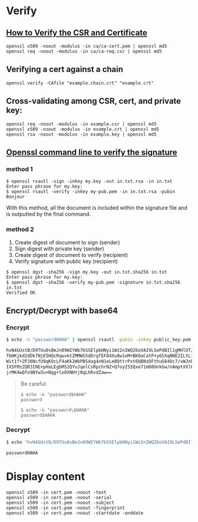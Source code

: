 # Verify
## [How to Verify the CSR and Certificate](https://www.cisco.com/c/en/us/support/docs/unified-communications/unified-communications-manager-callmanager/200123-How-to-Verify-the-CSR-and-Certificate-Mi.html)

```
openssl x509 -noout -modulus -in ca/ca-cert.pem | openssl md5
openssl req -noout -modulus -in ca/ca-req.csr | openssl md5
```

## Verifying a cert against a chain
```
openssl verify -CAfile "example.chain.crt" "example.crt"
```

## Cross-validating among CSR, cert, and private key:
```
openssl req -noout -modulus -in example.csr | openssl md5
openssl x509 -noout -modulus -in example.crt | openssl md5
openssl rsa -noout -modulus -in example.key | openssl md5
```

## [Openssl command line to verify the signature](https://stackoverflow.com/questions/5140425/openssl-command-line-to-verify-the-signature)

### method 1

```
$ openssl rsautl -sign -inkey my.key -out in.txt.rsa -in in.txt
Enter pass phrase for my.key:
$ openssl rsautl -verify -inkey my-pub.pem -in in.txt.rsa -pubin
Bonjour
```
With this method, all the document is included within the signature file and is outputted by the final command.

### method 2

1. Create digest of document to sign (sender)
2. Sign digest with private key (sender)
3. Create digest of document to verify (recipient)
4. Verify signature with public key (recipient)

```
$ openssl dgst -sha256 -sign my.key -out in.txt.sha256 in.txt 
Enter pass phrase for my.key:
$ openssl dgst -sha256 -verify my-pub.pem -signature in.txt.sha256 in.txt  
Verified OK
```

## Encrypt/Decrypt with base64

### Encrypt

```bash
$ echo -n "passwordHAHA" | openssl rsautl -pubin -inkey public_key.pem -encrypt | base64

hvN4GUstB/D9TUu0sBmJn09WIYWb7bSSElpbHNyi1Wz2nIWQZ6oVAI9LSePdBIl1gMHlOT/YHUuH
TbHKjkd2dDk7NjE5HQcRqwvktZMMWS5dDrgTEF84Xu8w1oM+BKOaCatP+y6SXqNNE2ILYL1l79F9
Wit1f+2PJ6NcfU9qKOcLF4aKk2WbPBSdag4nN1eLeBQttrPxt6bBNzDFthuG84Oc7/xWJnhoxR+g
IX5FMzZQR3INE+pHaLEgbM52QYuJqelCsRpchrNZ+QfoyI55Qxe71m08UnkGw/nAmptXXlK4w7lH
jrMK4wQfo9BYw3u+Nqg+lo8XNHYj0qLhRvdZaw==
```

> Be careful:
> ```
> $ echo -n "password$HAHA"
> password
> 
> $ echo -n "password\$HAHA"
> password$HAHA
> ```

### Decrypt

```bash
$ echo "hvN4GUstB/D9TUu0sBmJn09WIYWb7bSSElpbHNyi1Wz2nIWQZ6oVAI9LSePdBIl1gMHlOT/YHUuHTbHKjkd2dDk7NjE5HQcRqwvktZMMWS5dDrgTEF84Xu8w1oM+BKOaCatP+y6SXqNNE2ILYL1l79F9Wit1f+2PJ6NcfU9qKOcLF4aKk2WbPBSdag4nN1eLeBQttrPxt6bBNzDFthuG84Oc7/xWJnhoxR+gIX5FMzZQR3INE+pHaLEgbM52QYuJqelCsRpchrNZ+QfoyI55Qxe71m08UnkGw/nAmptXXlK4w7lHjrMK4wQfo9BYw3u+Nqg+lo8XNHYj0qLhRvdZaw==" | base64 -d | openssl rsautl -decrypt -inkey rsa_private.key

passwordHAHA
```

# Display content
```
openssl x509 -in cert.pem -noout -text
openssl x509 -in cert.pem -noout -serial
openssl x509 -in cert.pem -noout -subject
openssl x509 -in cert.pem -noout -fingerprint
openssl x509 -in cert.pem -noout -startdate -enddate
```
